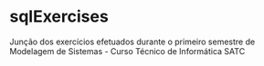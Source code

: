 # sqlExercises
Junção dos exercícios efetuados durante o primeiro semestre de Modelagem de Sistemas - Curso Técnico de Informática SATC
